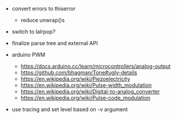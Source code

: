 - convert errors to thiserror
  - reduce unwrap()s
- switch to lalrpop?
- finalize parse tree and external API

- arduino PWM
  - https://docs.arduino.cc/learn/microcontrollers/analog-output
  - https://github.com/bhagman/Tone#ugly-details
  - https://en.wikipedia.org/wiki/Piezoelectricity
  - https://en.wikipedia.org/wiki/Pulse-width_modulation
  - https://en.wikipedia.org/wiki/Digital-to-analog_converter
  - https://en.wikipedia.org/wiki/Pulse-code_modulation

- use tracing and set level based on -v argument
